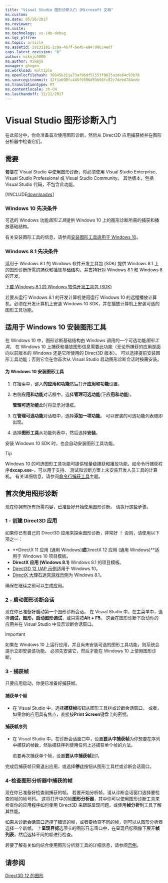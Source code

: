 ```yaml
---
title: "Visual Studio 图形诊断入门 |Microsoft 文档"
ms.custom: 
ms.date: 05/26/2017
ms.reviewer: 
ms.suite: 
ms.technology: vs-ide-debug
ms.tgt_pltfrm: 
ms.topic: article
ms.assetid: 59131181-1caa-4b7f-be4b-e84709634edf
caps.latest.revision: "6"
author: mikejo5000
ms.author: mikejo
manager: ghogen
ms.workload: multiple
ms.openlocfilehash: 36045b311a73af96df51553f9025a1de84c93b78
ms.sourcegitcommit: 32f1a690fc445f9586d53698fc82c7debd784eeb
ms.translationtype: MT
ms.contentlocale: zh-CN
ms.lasthandoff: 12/22/2017
---
```

# <a name="getting-started-with-visual-studio-graphics-diagnostics"></a>Visual Studio 图形诊断入门
在此部分中，你会准备首次使用图形诊断，然后从 Direct3D 应用捕获帧并在图形分析器中检查它们。  
  
## <a name="requirements"></a>需要  
 若要在 Visual Studio 中使用图形诊断，你必须使用 Visual Studio Enterprise、 Visual Studio Professional 或 Visual Studio Community。  其他版本，包括 Visual Studio 代码，不包含此功能。
 
 [!INCLUDE[downloadvs](../includes/downloadvs_md.md)]  
  
### <a name="windows-10-prerequisites"></a>Windows 10 先决条件  
 可选的 Windows 功能*图形工具*提供 Windows 10 上的图形诊断所需的捕获和播放基础结构。  
  
 有关安装图形工具的信息，请参阅[安装图形工具适用于 Windows 10](#InstallGraphicsTools)。  
  
### <a name="windows-81-prerequisites"></a>Windows 8.1 先决条件  
 适用于 Windows 8.1 的 Windows 软件开发工具包 (SDK) 提供 Windows 8.1 上的图形诊断所需的捕获和播放基础结构，并支持针对 Windows 8.1 和 Windows 8 的开发。  
  
 [下载 Windows 8.1 的 Windows 软件开发工具包 (SDK)](https://msdn.microsoft.com/en-us/windows/desktop/bg162891.aspx)  
  
 若要从运行 Windows 8.1 的开发计算机使用运行 Windows 10 的远程播放计算机，必须在开发计算机上安装 Windows 10 SDK，并在播放计算机上安装可选的图形工具功能。  
  
##  <a name="InstallGraphicsTools"></a>适用于 Windows 10 安装图形工具  
 在 Windows 10 中，图形诊断基础结构由 Windows 调用的一个可选功能*图形工具*。 在 Windows 10 上捕获和播放图形信息需要此功能（无论所捕获的应用是面向以前版本的 Windows 还是它所使用的 Direct3D 版本）。 可以选择提前安装图形工具功能；否则它会在你首次从 Visual Studio 启动图形诊断会话时按需安装。  
  
#### <a name="to-install-graphics-tools-for-windows-10"></a>为 Windows 10 安装图形工具  
  
1.  在搜索中，键入**的应用和功能**然后打开**应用和功能**设置。
  
3.  右侧**应用和功能**对话框中，选择**管理可选功能**(下**应用和功能**)。

    **管理可选功能**此时将显示对话框。
  
4.  在**管理可选功能**对话框中，选择**添加一项功能**。 可以安装的可选功能列表随即出现。  
  
5.  选择**图形工具**从功能列表中，然后选择**安装**。  
  
 安装 Windows 10 SDK 时，也会自动安装图形工具功能。  
  
> [!TIP]
>  Windows 10 的可选图形工具功能可提供轻量级捕获和播放功能，如命令行捕获程序**dxcap.exe**-，可以用于支持、 测试和诊断方案上未安装开发人员工具的计算机。 有关详细信息，请参阅[命令行捕获工具](command-line-capture-tool.md)主题。  
  
## <a name="using-graphics-diagnostics-for-the-first-time"></a>首次使用图形诊断  
 现在你拥有所有所需内容，已准备好开始使用图形诊断。 请执行这些步骤。  
  
### <a name="1---create-a-direct3d-app"></a>1 - 创建 Direct3D 应用  
 如果你已有自己的 Direct3D 应用来探索图形诊断，非常好 ！ 否则，请使用以下项之一：

- **DirectX 11 应用 (通用 Windows)**或**DirectX 12 应用 (通用 Windows)**适用于 Windows 10 项目模板。
- **DirectX 应用 (Windows 8.1)** Windows 8.1 的项目模板。
- [Direct3D 12 UAP 示例](https://code.msdn.microsoft.com/Direct3D-12-UAP-Sample-ecb1779f)适用于 Windows 10。  
- [DirectX 大理石迷宫游戏示例](https://code.msdn.microsoft.com/windowsapps/DirectX-Marble-Maze-Game-e4806345)为 Windows 8.1。  
  
 确保在继续之前可以生成应用。  
  
### <a name="2---start-a-graphics-diagnostics-session"></a>2 - 启动图形诊断会话  
 现在你已准备好启动第一个图形诊断会话。 在 Visual Studio 中，在主菜单中，选择**调试，图形，启动图形调试**，或只需按**Alt + F5**。 这会在图形诊断下启动你的应用并在 Visual Studio 中显示诊断会话窗口。  
  
> [!IMPORTANT]
>  如果在 Windows 10 上运行应用，并且尚未安装可选的图形工具功能，则系统会提示立即安装该功能。 必须先安装它，然后才能在 Windows 10 上使用图形诊断。  
  
### <a name="3---capture-frames"></a>3 - 捕获帧  
 只要应用启动，你便已准备好捕获帧。  
  
#### <a name="to-capture-single-frames"></a>捕获单个帧  
  
-   在 Visual Studio 中，选择**捕获帧**按钮从图形工具栏或诊断会话窗口。 或者，如果你的应用具有焦点，直接按**Print Screen**键盘上的密钥。
  
#### <a name="to-capture-a-sequence-of-frames"></a>捕获帧序列  
  
-   在 Visual Studio 中，在诊断会话窗口中，设置**要从中捕获帧**为你想要在序列中捕获的帧数，然后捕获序列使用任何上述捕获单个帧的方法。  
  
     若要再次捕获单个帧，设置**要从中捕获帧**到*1*。  
  
 完成后捕获帧只需退出应用，或选择**停止**按钮从图形工具栏或诊断会话窗口。  
  
### <a name="4---examine-captured-frames-in-the-graphics-analyzer"></a>4-检查图形分析器中捕获的帧  
 现在你已准备好检查刚捕获的帧。 若要开始分析帧，请从诊断会话窗口选择要检查的帧的帧号码。 这将打开中的帧**图形分析器**，其中你可以使用图形诊断工具来检查你的应用程序如何使用 Direct3D 来跟踪呈现问题，或使用**帧分析**到工具了解其性能。  
  
 如果从诊断会话窗口选择了错误的帧，或者要检查不同的帧，则可以从图形分析器选择一个新帧。 上**呈现目标**选项卡的图形日志窗口中，在呈现目标图像下展开**帧列表**，然后选择不同的帧进行检查。  
  
 若要了解有关如何结合使用图形分析器工具的详细信息，请参阅[示例](graphics-diagnostics-examples.md)。  
  
## <a name="see-also"></a>请参阅  
 [Direct3D 12 的图形](http://msdn.microsoft.com/en-us/52094ae3-3b44-4689-9ee7-1ba1b3a779cb)